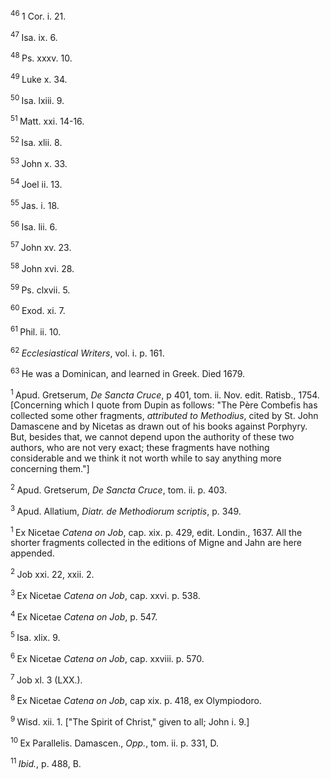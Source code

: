 <body>
 <p><a name="P6200_1907081"></a>
 <sup>46 </sup>1 Cor. i. 21.</p>
 
 <p><a name="P6201_1907322"></a>
 <sup>47 </sup>Isa. ix. 6.</p>
 
 <p><a name="P6202_1907965"></a>
 <sup>48 </sup>Ps. xxxv. 10.</p>
 
 <p><a name="P6203_1908203"></a>
 <sup>49 </sup>Luke x. 34.</p>
 
 <p><a name="P6204_1908396"></a>
 <sup>50 </sup>Isa. lxiii. 9.</p>
 
 <p><a name="P6206_1909102"></a>
 <sup>51 </sup>Matt. xxi. 14-16.</p>
 
 <p><a name="P6207_1909457"></a>
 <sup>52 </sup>Isa. xlii. 8.</p>
 
 <p><a name="P6208_1909526"></a>
 <sup>53 </sup>John x. 33.</p>
 
 <p><a name="P6209_1909621"></a>
 <sup>54 </sup>Joel ii. 13.</p>
 
 <p><a name="P6210_1909658"></a>
 <sup>55 </sup>Jas. i. 18.</p>
 
 <p><a name="P6211_1910004"></a>
 <sup>56 </sup>Isa. lii. 6. </p>
 
 <p><a name="P6212_1910497"></a>
 <sup>57 </sup>John xv. 23.</p>
 
 <p><a name="P6213_1910566"></a>
 <sup>58 </sup>John xvi. 28.</p>
 
 <p><a name="P6214_1910887"></a>
 <sup>59 </sup>Ps. clxvii. 5.</p>
 
 <p><a name="P6215_1911495"></a>
 <sup>60 </sup>Exod. xi. 7.</p>
 
 <p><a name="P6216_1911863"></a>
 <sup>61 </sup>Phil. ii. 10. </p>
 
 <p><a name="P6222_1911962"></a>
 <sup>62 </sup><i>Ecclesiastical Writers</i>, vol. i. p. 161.</p>
 
 <p><a name="P6223_1912047"></a>
 <sup>63 </sup>He was a Dominican, and learned in Greek. Died 1679. </p>
 
 <p><a name="P6231_1912878"></a>
 <sup>1 </sup>Apud. Gretserum, <i>De Sancta Cruce</i>, p 401, tom. ii. Nov. edit. Ratisb., 1754. [Concerning which I quote from Dupin as follows: "The Père Combefis has collected some other fragments, <i>attributed to Methodius</i>, cited by St. John Damascene and by Nicetas as drawn out of his books against Porphyry. But, besides that, we cannot depend upon the authority of these two authors, who are not very exact; these fragments have nothing considerable and we think it not worth while to say anything more concerning them."] </p>
 
 <p><a name="P6236_1918294"></a>
 <sup>2 </sup>Apud. Gretserum, <i>De Sancta Cruce</i>, tom. ii. p. 403.</p>
 
 <p><a name="P6242_1920552"></a>
 <sup>3 </sup>Apud. Allatium, <i>Diatr. de Methodiorum scriptis</i>, p. 349. </p>
 
 <p><a name="P6253_1923125"></a>
 <sup>1 </sup>Ex Nicetae <i>Catena on Job</i>, cap. xix. p. 429, edit. Londin., 1637. All the shorter fragments collected in the editions of Migne and Jahn are here appended.</p>
 
 <p><a name="P6255_1925105"></a>
 <sup>2 </sup>Job xxi. 22, xxii. 2.</p>
 
 <p><a name="P6258_1925134"></a>
 <sup>3 </sup>Ex Nicetae <i>Catena on Job</i>, cap. xxvi. p. 538.</p>
 
 <p><a name="P6262_1926006"></a>
 <sup>4 </sup>Ex Nicetae <i>Catena on Job</i>, p. 547.</p>
 
 <p><a name="P6264_1926428"></a>
 <sup>5 </sup>Isa. xlix. 9.</p>
 
 <p><a name="P6267_1926506"></a>
 <sup>6 </sup>Ex Nicetae <i>Catena on Job</i>, cap. xxviii. p. 570.</p>
 
 <p><a name="P6269_1926821"></a>
 <sup>7 </sup>Job xl. 3 (LXX.). </p>
 
 <p><a name="P6275_1927580"></a>
 <sup>8 </sup>Ex Nicetae <i>Catena on Job</i>, cap xix. p. 418, ex Olympiodoro.</p>
 
 <p><a name="P6277_1927783"></a>
 <sup>9 </sup>Wisd. xii. 1. ["The Spirit of Christ," given to all; John i. 9.]</p>
 
 <p><a name="P6280_1927942"></a>
 <sup>10 </sup>Ex Parallelis. Damascen., <i>Opp.</i>, tom. ii. p. 331, D.</p>
 
 <p><a name="P6284_1928164"></a>
 <sup>11 </sup><i>Ibid.</i>, p. 488, B. </p>
 
 </body>